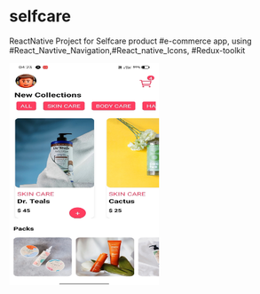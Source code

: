 # selfcare
ReactNative Project for Selfcare product #e-commerce app, using #React_Navtive_Navigation,#React_native_Icons, #Redux-toolkit

 <img src="https://github.com/Ajaykumaraw/selfcare/blob/main/selfcare1.jpg" alt="selfcare snapshot" width="270" height="400">
